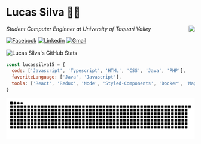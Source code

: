 # Lucas Silva 👨‍💻

<img align='right' src="http://clubedosgeeks.com.br/wp-content/uploads/2016/01/demonstra%C3%A7%C3%A3o.gif">
<p><em>Student Computer Enginner at University of Taquari Valley</br></em></p>

[![Facebook](https://img.shields.io/badge/-Facebook-222222?style=flat-square&logo=Facebook&logoColor=white&link=https://www.facebook.com/profile.php?id=100003843147027)](https://www.facebook.com/profile.php?id=100003843147027)
[![Linkedin](https://img.shields.io/badge/-LinkedIn-222222?style=flat-square&logo=Linkedin&logoColor=white&link=https://www.linkedin.com/in/lucas-michel-silva-0759b8177/)](https://www.linkedin.com/in/lucas-michel-silva-0759b8177/)
[![Gmail](https://img.shields.io/badge/-Gmail-222222?style=flat-square&logo=Gmail&logoColor=white&link=mailto:lucas.silva15@universo.univates.br)](mailto:lucas.silva15@universo.univates.br)

<img align="center" src="https://github-readme-stats.vercel.app/api?username=lucassilva15&show_icons=true&hide_border=true&theme=tokyonight" alt="Lucas Silva's GitHub Stats">


```javascript
const lucassilva15 = {
  code: ['Javascript', 'Typescript', 'HTML', 'CSS', 'Java', 'PHP'],
  favoriteLanguage: ['Java', 'Javascript'],
  tools: ['React', 'Redux', 'Node', 'Styled-Components', 'Docker', 'Magento', 'AWS', 'Azure']
}
```

  ![Snake animation](https://github.com/lucassilva15/lucassilva15/blob/output/github-contribution-grid-snake.svg)

